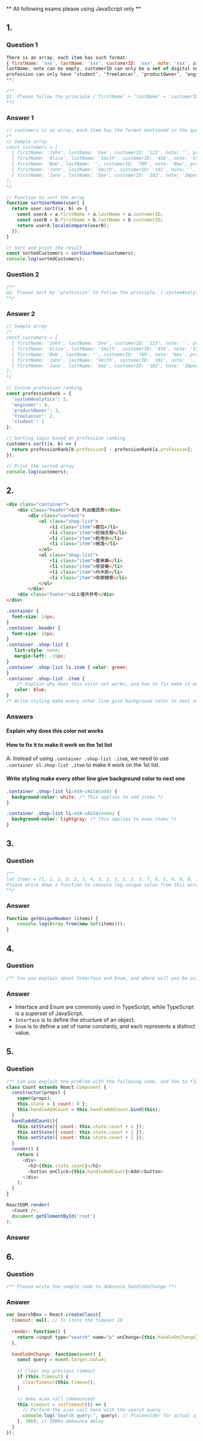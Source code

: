 ** All following exams please using JavaScript only **

## 1.

### Question 1

```javascript
There is an array, each item has such format:
{ firstName: 'xxx', lastName: 'xxx', customerID: 'xxx', note: 'xxx', profession: ‘xxx’ }
lastName, note can be empty, customerID can only be a set of digital numbers.
profession can only have ‘student’, ‘freelancer’, ‘productOwner’, ‘engineer’ or ‘systemAnalytics’.
**/

/**
Q1. Please follow the principle (‘firstName’ + ‘lastName’ + ‘customerID’) to sort this array and print it out.
**/
```

### Answer 1

```javascript
// customers is an array, each item has the format mentioned in the question.
/*
// Sample array
const customers = [
  { firstName: 'John', lastName: 'Doe', customerID: '123', note: '', profession: 'engineer' },
  { firstName: 'Alice', lastName: 'Smith', customerID: '456', note: 'VIP', profession: 'freelancer' },
  { firstName: 'Bob', lastName: '', customerID: '789', note: 'New', profession: 'student' },
  { firstName: 'John', lastName: 'Smith', customerID: '101', note: '', profession: 'productOwner' },
  { firstName: 'Jane', lastName: 'Doe', customerID: '102', note: 'Important', profession: 'systemAnalytics' }
];
*/

// Function to sort the array
function sortUserName(user) {
  return user.sort((a, b) => {
    const userA = a.firstName + a.lastName + a.customerID;
    const userB = b.firstName + b.lastName + b.customerID;
    return userA.localeCompare(userB);
  });
}

// Sort and print the result
const sortedCustomers = sortUserName(customers);
console.log(sortedCustomers);
```

### Question 2

```javascript
/**
Q2. Please sort by ‘profession’ to follow the principle. (‘systemAnalytics’ > ‘engineer’ > ‘productOwner’ > ‘freelancer’ > ‘student’’)
**/
```

### Answer 2

```javascript
// Sample array
/*
const customers = [
  { firstName: 'John', lastName: 'Doe', customerID: '123', note: '', profession: 'engineer' },
  { firstName: 'Alice', lastName: 'Smith', customerID: '456', note: 'VIP', profession: 'freelancer' },
  { firstName: 'Bob', lastName: '', customerID: '789', note: 'New', profession: 'student' },
  { firstName: 'John', lastName: 'Smith', customerID: '101', note: '', profession: 'productOwner' },
  { firstName: 'Jane', lastName: 'Doe', customerID: '102', note: 'Important', profession: 'systemAnalytics' }
];
*/

// Custom profession ranking
const professionRank = {
  'systemAnalytics': 5,
  'engineer': 4,
  'productOwner': 3,
  'freelancer': 2,
  'student': 1
};

// Sorting logic based on profession ranking
customers.sort((a, b) => {
  return professionRank[b.profession] - professionRank[a.profession];
});

// Print the sorted array
console.log(customers);

```

## 2.

```html
<div class="container">
    <div class="header">5/8 外出確認表</div>
        <div class="content">
            <ol class="shop-list">
                <li class="item">麵包</li>
                <li class="item">短袖衣服</li>
                <li class="item">飲用水</li>
                <li class="item">帳篷</li>
            </ol>
            <ul class="shop-list">
                <li class="item">暈車藥</li>
                <li class="item">感冒藥</li>
                <li class="item">丹木斯</li>
                <li class="item">咳嗽糖漿</li>
            </ul>
        </div>
    <div class="footer">以上僅共參考</div>
</div>
```

```css
.container {
  font-size: 14px;
}
.container .header {
  font-size: 18px;
}
.container .shop-list {
   list-style: none;
   margin-left: -15px;
}
.container .shop-list li.item { color: green;
}
.container .shop-list .item {
    /* Explain why does this color not works, and how to fix make it work on 1st list */
   color: blue;
}
/* Write styling make every other line give background color to next one */
```

### Answers

#### Explain why does this color not works

#### How to fix it to make it work on the 1st list
A: Instead of using `.container .shop-list .item`, we need to use `.container ol.shop-list .item` to make it work on the 1st list.

#### Write styling make every other line give background color to next one
```css
.container .shop-list li:nth-child(odd) {
  background-color: white; /* This applies to odd items */
}

.container .shop-list li:nth-child(even) {
  background-color: lightgray; /* This applies to even items */
}
```
    
## 3.

### Question
```javascript
/**
let items = [1, 1, 1, 5, 2, 3, 4, 3, 3, 3, 3, 3, 3, 7, 8, 5, 4, 9, 0, 1, 3, 2, 6, 7, 5, 4, 4, 7, 8, 8, 0, 1, 2, 3, 1];
Please write down a function to console log unique value from this array.
**/
```

### Answer
```javascript
function getUniqueNumber (items) {
    console.log(Array.from(new Set(items)));
}
```

## 4.
### Question
```javascript
/** Can you explain about Interface and Enum, and where will you be using, please make some examples. **/
```
### Answer

- Interface and Enum are commonly used in TypeScript, while TypeScript is a superset of JavaScript.
- `Interface` is to define the structure of an object.
- `Enum` is to define a set of name constants, and each represents a distinct value.

## 5.
### Question
```javascript
/** Can you explain the problem with the following code, and how to fix it. **/
class Count extends React.Component {
  constructor(props) {
    super(props);
    this.state = { count: 0 };
    this.handleAddCount = this.handleAddCount.bind(this);
  }
  handleAddCount(){
    this.setState({ count: this.state.count + 1 });
    this.setState({ count: this.state.count + 1 });
    this.setState({ count: this.state.count + 1 });
  }
  render() {
    return (
      <div>
        <h2>{this.state.count}</h2>
        <button onClick={this.handleAddCount}>Add</button>
      </div>
    );
  }
}

ReactDOM.render(
  <Count />,
  document.getElementById('root')
);
```

### Answer

## 6.
### Question
```javascript
/** Please write the sample code to debounce handleOnChange **/
```

### Answer
```javascript
var SearchBox = React.createClass({
  timeout: null, // To store the timeout ID
  
  render: function() {
    return <input type="search" name="p" onChange={this.handleOnChange} />;
  },
  
  handleOnChange: function(event) { 
    const query = event.target.value;
    
    // Clear any previous timeout
    if (this.timeout) {
      clearTimeout(this.timeout);
    }

    // make ajax call (debounced)
    this.timeout = setTimeout(() => {
      // Perform the ajax call here with the search query
      console.log('Search query:', query); // Placeholder for actual ajax call
    }, 300); // 300ms debounce delay
  }
});
```
